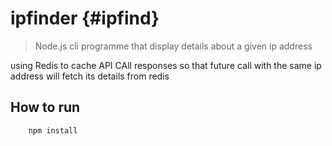 # ipfinder {#ipfind}

>Node.js cli programme that display details about a given ip address

using Redis to  cache API CAll responses so that future call with the same ip address will fetch its details from redis

## How to run

```JS
    npm install
```
